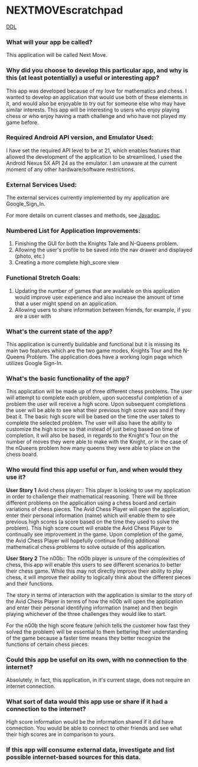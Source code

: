 # NEXTMOVEscratchpad

[DDL](docs/ddl.md)

### What will your app be called?

This application will be called Next Move.

### Why did you choose to develop this particular app, and why is this (at least potentially) a useful or interesting app?

This app was developed because of my love for mathematics and chess. I wanted to develop an application that would use both of these elements in it, and would also be enjoyable to try out for someone else who may have similar interests. This app will be interesting to users who enjoy playing chess or who enjoy having a math challenge and who have not played my game before. 

### Required Android API version, and Emulator Used:

I have set the required API level to be at 21, which enables features that allowed the development of the application to be streamlined. I used the Android Nexus 5X API 24 as the emulator. I am unaware at the current moment of any other hardware/software restrictions. 

### External Services Used:

The external services currently implemented by my application are Google_Sign_In. 

For more details on current classes and methods, see [Javadoc](docs/api/). 

### Numbered List for Application Improvements:

1. Finishing the GUI for both the Knights Tale and N-Queens problem.
2. Allowing the user's profile to be saved into the nav drawer and displayed (photo, etc.)
3. Creating a more complete high_score view

### Functional Stretch Goals:

1. Updating the number of games that are available on this application would improve user experience and also increase the amount of time that a user might spend on an application. 
2. Allowing users to share information between friends, for example, if you are a user with 


### What's the current state of the app?

This application is currently buildable and functional but it is missing its main two features which are the two game modes, Knights Tour and the N-Queens Problem. The application does have a working login page which utilizes Google Sign-In.

### What's the basic functionality of the app?

This application will be made up of three different chess problems. The user will attempt to complete each problem, upon successful completion of a problem the user will receive a high score. Upon subsequent completions the user will be able to see what their previous high score was and if they beat it. The basic high score will be based on the time the user takes to complete the selected problem. The user will also have the ability to customize the high score so that instead of just being based on time of completion, it will also be based, in regards to the Knight's Tour on the number of moves they were able to make with the Knight, or in the case of the nQueens problem how many queens they were able to place on the chess board. 

### Who would find this app useful or fun, and when would they use it?

**User Story 1**
Avid chess player:: This player is looking to use my application in order to challenge their mathematical reasoning. There will be three different problems on the application using a chess board and certain variations of chess pieces. 
The Avid Chess Player will open the application, enter their personal information (name) which will enable them to see previous high scores (a score based on the time they used to solve the problem). This high score count will enable the Avid Chess Player to continually see improvement in the game. 
Upon completion of the game, the Avid Chess Player will hopefully continue finding additional mathematical chess problems to solve outside of this application. 

**User Story 2**
The n00b:: The n00b player is unsure of the complexities of chess, this app will enable this users to see different scenarios to better their chess game. While this may not directly improve their ability to play chess, it will improve their ability to logically think about the different pieces and their functions. 

The story in terms of interaction with the application is similar to the story of the Avid Chess Player in terms of how the n00b will open the application and enter their personal identifying information (name) and then begin playing whichever of the three challenges they would like to start. 

For the n00b the high score feature (which tells the customer how fast they solved the problem) will be essential to them bettering their understanding of the game because a faster time means they better recognize the functions of certain chess pieces. 

### Could this app be useful on its own, with no connection to the internet?

Absolutely, in fact, this application, in it's current stage, does not require an internet connection. 

### What sort of data would this app use or share if it had a connection to the internet?

High score information would be the information shared if it did have connection. You would be able to connect to other friends and see what their high scores are in comparison to yours. 


### If this app will consume external data, investigate and list possible internet-based sources for this data.

